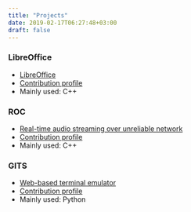 ```yaml
---
title: "Projects"
date: 2019-02-17T06:27:48+03:00
draft: false
---
```


### LibreOffice

* [LibreOffice](https://www.libreoffice.org/)
* [Contribution
  profile](https://gerrit.libreoffice.org/#/q/dshil%2540fastmail.com)
* Mainly used: C++

### ROC

* [Real-time audio streaming over unreliable network](https://github.com/roc-project/roc)
* [Contribution profile](https://github.com/roc-project/roc/commits?author=dshil)
* Mainly used: C++

### GITS

* [Web-based terminal emulator](https://github.com/tolstoyevsky/gits)
* [Contribution profile](https://github.com/tolstoyevsky/gits/commits?author=dshil)
* Mainly used: Python
